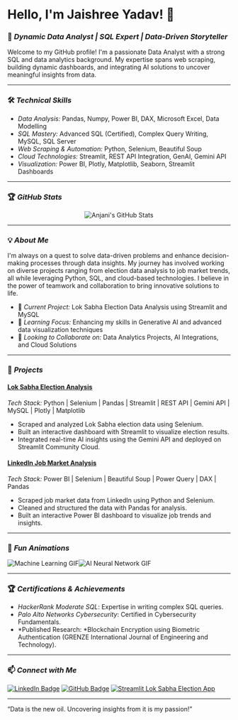 # Hello, I'm Jaishree Yadav! 👋

### 🚀 *Dynamic Data Analyst | SQL Expert | Data-Driven Storyteller*

Welcome to my GitHub profile! I'm a passionate Data Analyst with a strong SQL and data analytics background. My expertise spans web scraping, building dynamic dashboards, and integrating AI solutions to uncover meaningful insights from data.

---

### 🛠 *Technical Skills*

- *Data Analysis:* Pandas, Numpy, Power BI, DAX, Microsoft Excel, Data Modelling
- *SQL Mastery:* Advanced SQL (Certified), Complex Query Writing, MySQL, SQL Server
- *Web Scraping & Automation:* Python, Selenium, Beautiful Soup
- *Cloud Technologies:* Streamlit, REST API Integration, GenAI, Gemini API
- *Visualization:* Power BI, Plotly, Matplotlib, Seaborn, Streamlit Dashboards

---

### 🏆 *GitHub Stats*

<div align="center">
  
  ![Anjani's GitHub Stats](https://github-readme-stats.vercel.app/api?username=Jayadavv&show_icons=true&theme=radical)



</div>

---

### 💡 *About Me*

I'm always on a quest to solve data-driven problems and enhance decision-making processes through data insights. My journey has involved working on diverse projects ranging from election data analysis to job market trends, all while leveraging Python, SQL, and cloud-based technologies. I believe in the power of teamwork and collaboration to bring innovative solutions to life.

- 🔭 *Current Project:* Lok Sabha Election Data Analysis using Streamlit and MySQL
- 🌱 *Learning Focus:* Enhancing my skills in Generative AI and advanced data visualization techniques
- 👯 *Looking to Collaborate on:* Data Analytics Projects, AI Integrations, and Cloud Solutions

---

### 🌟 *Projects*

#### [Lok Sabha Election Analysis](https://github.com/anjanicoder/Lok-Sabha-Election-Analysis)
*Tech Stack:* Python | Selenium | Pandas | Streamlit | REST API | Gemini API | MySQL | Plotly | Matplotlib

- Scraped and analyzed Lok Sabha election data using Selenium.
- Built an interactive dashboard with Streamlit to visualize election results.
- Integrated real-time AI insights using the Gemini API and deployed on Streamlit Community Cloud.

#### [LinkedIn Job Market Analysis](https://github.com/anjanicoder/JobDashboard)
*Tech Stack:* Power BI | Selenium | Beautiful Soup | Power Query | DAX | Pandas

- Scraped job market data from LinkedIn using Python and Selenium.
- Cleaned and structured the data with Pandas for analysis.
- Built an interactive Power BI dashboard to visualize job trends and insights.

---

### 🎉 *Fun Animations*

![Machine Learning GIF](https://i.giphy.com/media/v1.Y2lkPTc5MGI3NjExM2FnaWxzOGthYzBuY2UwaGxlazY5Z3UzZnh3bzgweGYxZjZnajAyZiZlcD12MV9pbnRlcm5hbF9naWZfYnlfaWQmY3Q9Zw/6fZ9WNtjNd3Ta2qUVe/giphy.gif)![AI Neural Network GIF](https://i.giphy.com/media/v1.Y2lkPTc5MGI3NjExenVxczg5cHhwNTBjZnhoMzcxazEwY2tpcnV3eWtqYW54MTRjNmg5cSZlcD12MV9pbnRlcm5hbF9naWZfYnlfaWQmY3Q9Zw/5krfq8pMdYhAV52xPg/giphy.gif)



---

### 🏆 *Certifications & Achievements*

- *HackerRank Moderate SQL*: Expertise in writing complex SQL queries.
- *Palo Alto Networks Cybersecurity*: Certified in Cybersecurity Fundamentals.
- *Published Research: *Blockchain Encryption using Biometric Authentication (GRENZE International Journal of Engineering and Technology).

---


### 📫 *Connect with Me*

[![LinkedIn Badge](https://img.shields.io/badge/-Jaishree%20Yadav-blue?style=flat-square&logo=Linkedin&logoColor=white&link=https://www.linkedin.com/in/Jaishree-Yadav)](https://www.linkedin.com/in/jaishree-yadav)
[![GitHub Badge](https://img.shields.io/badge/-anjanicoder-333?style=flat-square&logo=github&logoColor=white&link=https://github.com/Jayadavv)](https://github.com/Jayadavv)
[![Streamlit Lok Sabha Election App](https://img.shields.io/badge/Streamlit-App-green?style=flat-square&link=https://lok-sabha-election-analysis.streamlit.app/)](https://lok-sabha-election-analysis.streamlit.app/)

---

“Data is the new oil. Uncovering insights from it is my passion!”
